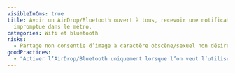 ```yaml
---
visibleInCms: true
title: Avoir un AirDrop/Bluetooth ouvert à tous, recevoir une notification
  impromptue dans le métro.
categories: Wifi et bluetooth
risks:
  - Partage non consentie d’image à caractère obscène/sexuel non désiré.
goodPractices:
  - "Activer l’AirDrop/Bluetooth uniquement lorsque l’on veut l’utiliser."
---
```

